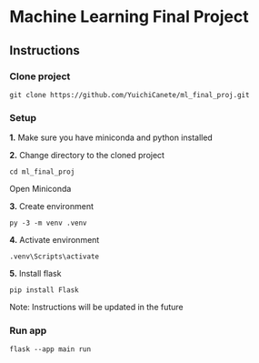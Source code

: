 # Machine Learning Final Project

## Instructions

### Clone project

```
git clone https://github.com/YuichiCanete/ml_final_proj.git
```

### Setup

**1.** Make sure you have miniconda and python installed

**2.** Change directory to the cloned project
```
cd ml_final_proj
```

Open Miniconda

**3.** Create environment
```
py -3 -m venv .venv
```

**4.** Activate environment
```
.venv\Scripts\activate
```

**5.** Install flask
```
pip install Flask
```

Note: Instructions will be updated in the future

### Run app
```
flask --app main run
```